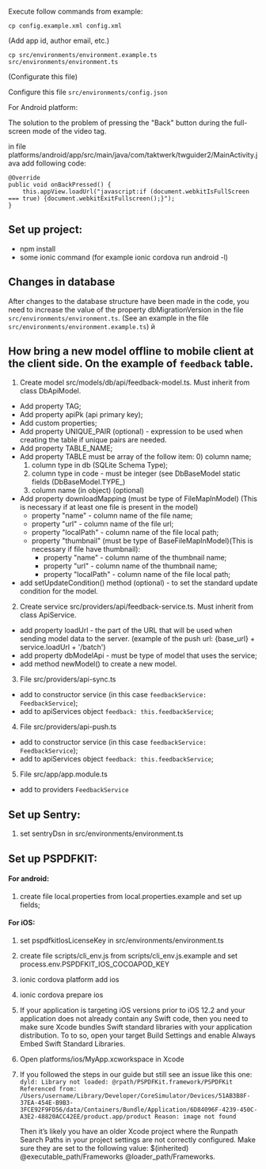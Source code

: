 Execute follow commands from example: 

    cp config.example.xml config.xml
(Add app id, author email, etc.)

    cp src/environments/environment.example.ts src/environments/environment.ts
(Configurate this file)

Configure this file
    `src/environments/config.json`

For Android platform:

The solution to the problem of pressing the "Back" button during the full-screen mode of the video tag.

in file platforms/android/app/src/main/java/com/taktwerk/twguider2/MainActivity.java add following code:

```
@Override
public void onBackPressed() {
    this.appView.loadUrl("javascript:if (document.webkitIsFullScreen === true) {document.webkitExitFullscreen();}");
}
```

## Set up project:
- npm install
- some ionic command (for example ionic cordova run android -l)

## Changes in database

After changes to the database structure have been made in the code,
you need to increase the value of the property dbMigrationVersion in the file `src/environments/environment.ts`.
(See an example in the file  `src/environments/environment.example.ts`)
й

## How bring a new model offline to mobile client at the client side. On the example of `feedback` table.
1. Create model src/models/db/api/feedback-model.ts. Must inherit from class DbApiModel.
- Add property TAG;
- Add property apiPk (api primary key);
- Add custom properties;
- Add property UNIQUE_PAIR (optional) - expression to be used when creating the table if unique pairs are needed.
- Add property TABLE_NAME;
- Add property TABLE must be array of the follow item:
    0) column name;
    1) column type in db (SQLite Schema Type);
    2) column type in code - must be integer (see DbBaseModel static fields (DbBaseModel.TYPE_<x>)
    3) column name (in object) (optional)
- Add property downloadMapping (must be type of FileMapInModel) (This is necessary if at least one file is present in the model)
    - property "name" - column name of the file name;
    - property "url" - column name of the file url;
    - property "localPath" - column name of the file local path;
    - property "thumbnail" (must be type of BaseFileMapInModel)(This is necessary if file have thumbnail):
        - property "name" - column name of the thumbnail name;
        - property "url" - column name of the thumbnail name;
        - property "localPath" - column name of the file local path;
- add setUpdateCondition() method (optional) - to set the standard update condition for the model.

2. Create service src/providers/api/feedback-service.ts. Must inherit from class ApiService.
- add property loadUrl - the part of the URL that will be used when sending model data to the server. (example of the push url: {base_url} + service.loadUrl + '/batch')
- add property dbModelApi - must be type of model that uses the service;
- add method newModel() to create a new model.

3. File src/providers/api-sync.ts
- add to constructor service (in this case `feedbackService: FeedbackService`);
- add to apiServices object `feedback: this.feedbackService`;

4. File src/providers/api-push.ts
- add to constructor service (in this case `feedbackService: FeedbackService`);
- add to apiServices object `feedback: this.feedbackService`;

5. File src/app/app.module.ts
- add to providers `FeedbackService`

## Set up Sentry:
1) set sentryDsn in src/environments/environment.ts

## Set up PSPDFKIT:
#### For android:
1) create file local.properties from local.properties.example and set up fields;
#### For iOS:
1) set pspdfkitIosLicenseKey in src/environments/environment.ts
2) create file scripts/cli_env.js from scripts/cli_env.js.example and set process.env.PSPDFKIT_IOS_COCOAPOD_KEY
3) ionic cordova platform add ios
4) ionic cordova prepare ios
5) If your application is targeting iOS versions prior to iOS 12.2 and your application does not already contain any Swift code, then you need to make sure Xcode bundles Swift standard libraries with your application distribution. To to so, open your target Build Settings and enable Always Embed Swift Standard Libraries.
6) Open platforms/ios/MyApp.xcworkspace in Xcode
7) If you followed the steps in our guide but still see an issue like this one:
   `dyld: Library not loaded: @rpath/PSPDFKit.framework/PSPDFKit
   Referenced from: /Users/username/Library/Developer/CoreSimulator/Devices/51AB3B8F-37EA-454E-B9B3-3FCE92F9FD56/data/Containers/Bundle/Application/6D84096F-4239-450C-A3E2-48820ACC42EE/product.app/product
   Reason: image not found`
   
   Then it’s likely you have an older Xcode project where the Runpath Search Paths in your project settings are not correctly configured. Make sure they are set to the following value: $(inherited) @executable_path/Frameworks @loader_path/Frameworks.
